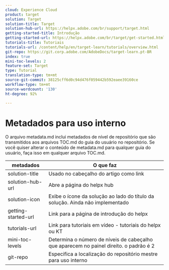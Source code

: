 ```yaml
---
cloud: Experience Cloud
product: target
solution: Target
solution-title: Target
solution-hub-url: https://helpx.adobe.com/br/support/target.html
getting-started-title: Introdução
getting-started-url: https://helpx.adobe.com/br/target/get-started.html
tutorials-title: Tutoriais
tutorials-url: /content/help/en/target-learn/tutorials/overview.html
git-repo: https://git.corp.adobe.com/AdobeDocs/target-learn.pt-BR
index: true
mini-toc-levels: 2
feature-set: Target
type: Tutorial
translation-type: tm+mt
source-git-commit: 38125cff6d0c94d476f059442b592eaee39160ce
workflow-type: tm+mt
source-wordcount: '130'
ht-degree: 92%

---
```



# Metadados para uso interno

O arquivo metadata.md inclui metadados de nível de repositório que são transmitidos aos arquivos TOC.md do guia do usuário no repositório. Se você quiser alterar o conteúdo de metadata.md para qualquer guia do usuário, faça isso em qualquer arquivo TOC.md.

| metadados | O que faz |
|--- |--- |
| solution-title | Usado no cabeçalho do artigo como link |
| solution-hub-url | Abre a página do helpx hub |
| solution-icon | Exibe o ícone da solução ao lado do título da solução. Ainda não implementado |
| getting-started-url | Link para a página de introdução do helpx |
| tutorials-url | Link para tutoriais em vídeo - tutoriais do helpx ou KT |
| mini-toc-levels | Determina o número de níveis de cabeçalho que aparecem no painel direito. o padrão é 2 |
| git-repo | Especifica a localização do repositório mestre para uso interno |
